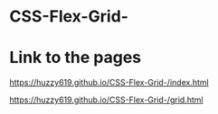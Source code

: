 # CSS-Flex-Grid-


# Link to the pages 

https://huzzy619.github.io/CSS-Flex-Grid-/index.html

https://huzzy619.github.io/CSS-Flex-Grid-/grid.html
